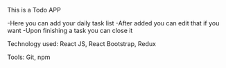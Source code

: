 This is a Todo APP

 -Here you can add your daily task list
 -After added you can edit that if you want
 -Upon finishing a task you can close it
 
 
 Technology used:
 React JS, React Bootstrap, Redux
 
 Tools: 
 Git, npm
